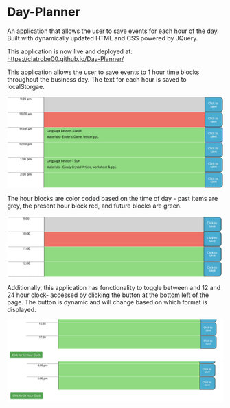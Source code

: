 # Day-Planner
An application that allows the user to save events for each hour of the day. Built with dynamically updated HTML and CSS powered by JQuery.

This application is now live and deployed at: https://clatrobe00.github.io/Day-Planner/

This application allows the user to save events to 1 hour time blocks throughout the business day. The text for each hour is saved to localStorgae.

![Image of scheduled items](assets/ScheduledItems.png)

The hour blocks are color coded based on the time of day - past items are grey, the present hour block red, and future blocks are green.

![Image of scheduled items](assets/ScheduleColorChange.png)

Additionally, this application has functionality to toggle between and 12 and 24 hour clock- accessed by clicking the button at the bottom left of the page. The button is dynamic and will change based on which format is displayed.

![Image of scheduled items](assets/clockToggleBtn.png)
![Image of scheduled items](assets/clockToggleBtn24.png)
